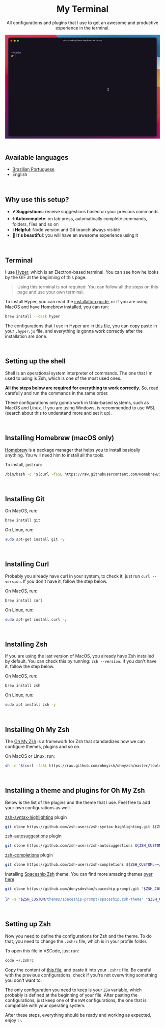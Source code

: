 <div align="center">
  <h1>My Terminal</h1>
  <p>All configurations and plugins that I use to get an awesome and productive experience in the terminal.</p>
  <img src="/.github/demonstration.gif" alt="Demonstration of terminal interactions">
  <br>
  <br>
</div>

## Available languages
- [Brazilian Portuguese](/README-pt.md)
- English

<br>

## Why use this setup?
- **:zap:️ Suggestions**: receive suggestions based on your previous commands
- **:cyclone: Autocomplete**: on tab press, automatically complete commands, folders, files and so on 
- **:information_source: Helpful**: Node version and Git branch always visible
- **:nail_care: It's beautiful**: you will have an awesome experience using it

<br>

## Terminal
I use [Hyper](https://hyper.is), which is an Electron-based terminal. You can see how he looks by the GIF at the beginning of this page.

> Using this terminal is not required. You can follow all the steps on this page and use your own terminal.

To install Hyper, you can read the [installation guide](https://hyper.is/#installation), or if you are using MacOS and have Homebrew installed, you can run:

```bash
brew install --cask hyper
```

The configurations that I use in Hyper are in [this file](/hyper-configuration.js), you can copy paste in your `.hyper.js` file, and everything is gonna work correctly after the installation are done.

<br>

## Setting up the shell
Shell is an operational system interpreter of commands. The one that I'm used to using is Zsh, which is one of the most used ones.

**All the steps below are required for everything to work correctly.** So, read carefully and run the commands in the same order.

These configurations only gonna work in Unix-based systems, such as MacOS and Linux. If you are using Windows, is recommended to use WSL (search about this to understand more and set it up).

<br>

## Installing Homebrew (macOS only)
[Homebrew](https://brew.sh) is a package manager that helps you to install basically anything. You will need him to install all the tools.

To install, just run:
```bash
/bin/bash -c "$(curl -fsSL https://raw.githubusercontent.com/Homebrew/install/HEAD/install.sh)"
```

<br>

## Installing Git
On MacOS, run:
```bash
brew install git
```

On Linux, run:
```bash
sudo apt-get install git -y
```

<br>

## Installing Curl
Probably you already have curl in your system, to check it, just run `curl --version`. If you don't have it, follow the step below.

On MacOS, run:
```bash
brew install curl
```

On Linux, run:
```bash
sudo apt-get install curl -y
```

<br>

## Installing Zsh
If you are using the last version of MacOS, you already have Zsh installed by default. You can check this by running: `zsh --version`. If you don't have it, follow the step below.

On MacOS, run:
```bash
brew install zsh
```

On Linux, run:
```bash
sudo apt install zsh -y
```

<br>

## Installing Oh My Zsh
The [Oh My Zsh](https://ohmyz.sh) is a framework for Zsh that standardizes how we can configure themes, plugins and so on.

On MacOS or Linux, run:
```bash
sh -c "$(curl -fsSL https://raw.github.com/ohmyzsh/ohmyzsh/master/tools/install.sh)"
```

<br>

## Installing a theme and plugins for Oh My Zsh
Below is the list of the plugins and the theme that I use. Feel free to add your own configurations as well.

[zsh-syntax-highlighting](https://github.com/zsh-users/zsh-syntax-highlighting) plugin
```bash
git clone https://github.com/zsh-users/zsh-syntax-highlighting.git ${ZSH_CUSTOM:-~/.oh-my-zsh/custom}/plugins/zsh-syntax-highlighting
```

[zsh-autosuggestions](https://github.com/zsh-users/zsh-autosuggestions) plugin
```bash
git clone https://github.com/zsh-users/zsh-autosuggestions ${ZSH_CUSTOM:-~/.oh-my-zsh/custom}/plugins/zsh-autosuggestions
```

[zsh-completions](https://github.com/zsh-users/zsh-completions) plugin
```bash
git clone https://github.com/zsh-users/zsh-completions ${ZSH_CUSTOM:=~/.oh-my-zsh/custom}/plugins/zsh-completions
```

Installing [Spaceship Zsh](https://github.com/denysdovhan/spaceship-prompt) theme. You can find more amazing themes [over here](https://github.com/ohmyzsh/ohmyzsh/wiki/Themes).
```bash
git clone https://github.com/denysdovhan/spaceship-prompt.git "$ZSH_CUSTOM/themes/spaceship-prompt"

ln -s "$ZSH_CUSTOM/themes/spaceship-prompt/spaceship.zsh-theme" "$ZSH_CUSTOM/themes/spaceship.zsh-theme"
```

<br>

## Setting up Zsh
Now you need to define the configurations for Zsh and the theme. To do that, you need to change the `.zshrc` file, which is in your profile folder.

To open this file in VSCode, just run:
```bash
code ~/.zshrc
```

Copy the content of [this file](/zshrc-configurations.txt), and paste it into your `.zshrc` file. Be careful with the previous configurations, check if you're not overwriting something you don't want to.

The only configuration you need to keep is your `ZSH` variable, which probably is defined at the beginning of your file. After pasting the configurations, just keep one of the `NVM` configurations, the one that is compatible with your operating system.

After these steps, everything should be ready and working as expected, enjoy ✨.
